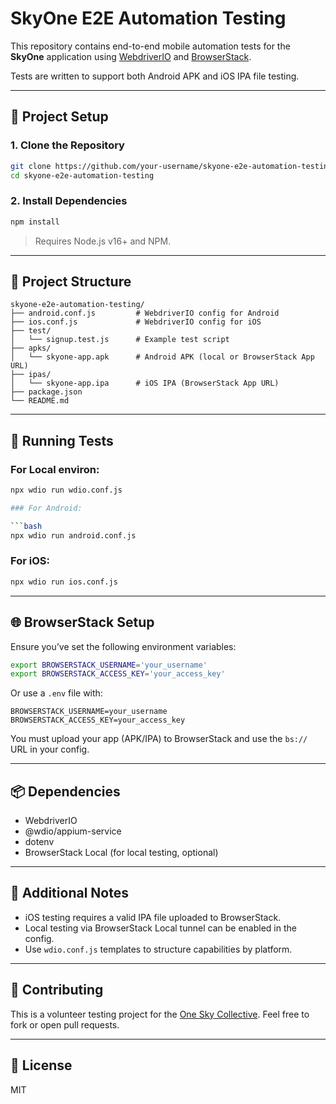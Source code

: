 
# SkyOne E2E Automation Testing

This repository contains end-to-end mobile automation tests for the **SkyOne** application using [WebdriverIO](https://webdriver.io/) and [BrowserStack](https://www.browserstack.com/).

Tests are written to support both Android APK and iOS IPA file testing.

---

## 🔧 Project Setup

### 1. Clone the Repository

```bash
git clone https://github.com/your-username/skyone-e2e-automation-testing.git
cd skyone-e2e-automation-testing
```

### 2. Install Dependencies

```bash
npm install
```

> Requires Node.js v16+ and NPM.

---

## 📁 Project Structure

```
skyone-e2e-automation-testing/
├── android.conf.js         # WebdriverIO config for Android
├── ios.conf.js             # WebdriverIO config for iOS
├── test/
│   └── signup.test.js      # Example test script
├── apks/
│   └── skyone-app.apk      # Android APK (local or BrowserStack App URL)
├── ipas/
│   └── skyone-app.ipa      # iOS IPA (BrowserStack App URL)
├── package.json
└── README.md
```

---

## 🚀 Running Tests

### For Local environ:
  
  ```bash
npx wdio run wdio.conf.js

### For Android:

```bash
npx wdio run android.conf.js
```

### For iOS:

```bash
npx wdio run ios.conf.js
```

---

## 🌐 BrowserStack Setup

Ensure you’ve set the following environment variables:

```bash
export BROWSERSTACK_USERNAME='your_username'
export BROWSERSTACK_ACCESS_KEY='your_access_key'
```

Or use a `.env` file with:

```
BROWSERSTACK_USERNAME=your_username
BROWSERSTACK_ACCESS_KEY=your_access_key
```

You must upload your app (APK/IPA) to BrowserStack and use the `bs://` URL in your config.

---

## 📦 Dependencies

- WebdriverIO
- @wdio/appium-service
- dotenv
- BrowserStack Local (for local testing, optional)

---

## 🧪 Additional Notes

- iOS testing requires a valid IPA file uploaded to BrowserStack.
- Local testing via BrowserStack Local tunnel can be enabled in the config.
- Use `wdio.conf.js` templates to structure capabilities by platform.

---

## 🤝 Contributing

This is a volunteer testing project for the [One Sky Collective](https://oneskycollective.org). Feel free to fork or open pull requests.

---

## 📄 License

MIT
